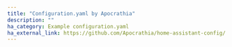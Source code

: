 ```yaml
---
title: "Configuration.yaml by Apocrathia"
description: ""
ha_category: Example configuration.yaml
ha_external_link: https://github.com/Apocrathia/home-assistant-config/
---
```

